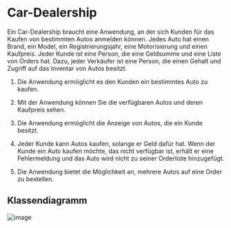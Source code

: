 # Car-Dealership

Ein Car-Dealership braucht eine Anwendung, an der sich Kunden für das Kaufen von bestimmten Autos anmelden können. Jedes Auto hat einen Brand, ein Model, ein Registrierungsjahr, eine Motorisierung und einen Kaufpreis. Jeder Kunde ist eine Person, die eine Geldsumme und eine Liste von Orders hat. Dazu, jeder Verkäufer ist eine Person, die einen Gehalt und Zugriff auf das Inventar von Autos besitzt. 

1.	Die Anwendung ermöglicht es den Kunden ein bestimmtes Auto zu kaufen.

2.	Mit der Anwendung können Sie die verfügbaren Autos und deren Kaufpreis sehen. 

3.	Die Anwendung ermöglicht die Anzeige von Autos, die ein Kunde besitzt. 

4.	Jeder Kunde kann Autos kaufen, solange er Geld dafür hat. Wenn der Kunde ein Auto kaufen möchte, das nicht verfügbar ist, erhält er eine Fehlermeldung und das Auto wird nicht zu seiner Orderliste hinzugefügt. 

5. Die Anwendung bietet die Möglichkeit an, mehrere Autos auf eine Order zu bestellen.




Klassendiagramm
-------------------------------------------------------------------------------------------------------------------------------------------------------------------------
![image](https://user-images.githubusercontent.com/97988844/197753833-00a2b1d1-5703-4641-a2fa-c93fd00b843b.png)

